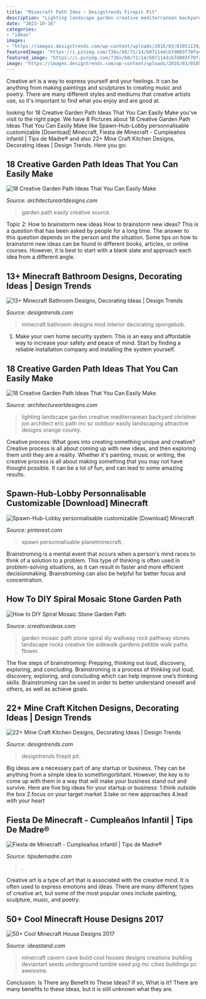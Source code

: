 ```yaml
---
title: "Minecraft Path Idea ~ Designtrends Firepit Pit"
description: "Lighting landscape garden creative mediterranean backyard christner jon architect eric path inc sc outdoor easily landscaping attractive designs orange county"
date: "2023-10-16"
categories:
- "ideas"
images:
- "https://images.designtrends.com/wp-content/uploads/2016/03/01051139/Minecraft-Mod-Bathroom-Design.jpeg"
featuredImage: "https://i.pinimg.com/736x/b0/71/14/b07114dcb7d003f70fa492f5e2784b19.jpg"
featured_image: "https://i.pinimg.com/736x/b0/71/14/b07114dcb7d003f70fa492f5e2784b19.jpg"
image: "https://images.designtrends.com/wp-content/uploads/2016/03/01051139/Minecraft-Mod-Bathroom-Design.jpeg"
---
```



Creative art is a way to express yourself and your feelings. It can be anything from making paintings and sculptures to creating music and poetry. There are many different styles and mediums that creative artists use, so it's important to find what you enjoy and are good at.

	

		
looking for 18 Creative Garden Path Ideas That You Can Easily Make you've visit to the right page. We have 8 Pictures about 18 Creative Garden Path Ideas That You Can Easily Make like Spawn-Hub-Lobby personnalisable customizable [Download] Minecraft, Fiesta de Minecraft - Cumpleaños infantil | Tips de Madre® and also 22+ Mine Craft Kitchen Designs, Decorating Ideas | Design Trends. Here you go:
		
    
## 18 Creative Garden Path Ideas That You Can Easily Make

<img loading=lazy src="https://www.architectureartdesigns.com/wp-content/uploads/2016/05/3-25.jpg" onerror="this.onerror=null;this.src='https://tse3.mm.bing.net/th?id=OIP.WtmwiaTytwS78vWLhlS9TAHaIX&amp;pid=15.1';" alt="18 Creative Garden Path Ideas That You Can Easily Make">

_Source: architectureartdesigns.com_

>garden path easily creative source. 

	

Topic 2: How to brainstorm new ideas
How to brainstorm new ideas? This is a question that has been asked by people for a long time. The answer to this question depends on the person and the situation. Some tips on how to brainstorm new ideas can be found in different books, articles, or online courses. However, it is best to start with a blank slate and approach each idea from a different angle.

    
## 13+ Minecraft Bathroom Designs, Decorating Ideas | Design Trends

<img loading=lazy src="https://images.designtrends.com/wp-content/uploads/2016/03/01051139/Minecraft-Mod-Bathroom-Design.jpeg" onerror="this.onerror=null;this.src='https://tse3.mm.bing.net/th?id=OIP.j23t7_z82pbeL4bshpZRcQHaEK&amp;pid=15.1';" alt="13+ Minecraft Bathroom Designs, Decorating Ideas | Design Trends">

_Source: designtrends.com_

>minecraft bathroom designs mod interior decorating spongebob. 

	

1. Make your own home security system. This is an easy and affordable way to increase your safety and peace of mind. Start by finding a reliable installation company and installing the system yourself.

    
## 18 Creative Garden Path Ideas That You Can Easily Make

<img loading=lazy src="https://www.architectureartdesigns.com/wp-content/uploads/2016/05/9-26.jpg" onerror="this.onerror=null;this.src='https://tse4.mm.bing.net/th?id=OIP.MFke7b42YRFNhggaQ_qh1QAAAA&amp;pid=15.1';" alt="18 Creative Garden Path Ideas That You Can Easily Make">

_Source: architectureartdesigns.com_

>lighting landscape garden creative mediterranean backyard christner jon architect eric path inc sc outdoor easily landscaping attractive designs orange county. 

	

Creative process: What goes into creating something unique and creative?
Creative process is all about coming up with new ideas, and then exploring them until they are a reality. Whether it's painting, music or writing, the creative process is all about making something that you may not have thought possible. It can be a lot of fun, and can lead to some amazing results.

    
## Spawn-Hub-Lobby Personnalisable Customizable [Download] Minecraft

<img loading=lazy src="https://i.pinimg.com/736x/b0/71/14/b07114dcb7d003f70fa492f5e2784b19.jpg" onerror="this.onerror=null;this.src='https://tse2.mm.bing.net/th?id=OIP.utk_8vKoilOVQJYoXLpUJwHaEJ&amp;pid=15.1';" alt="Spawn-Hub-Lobby personnalisable customizable [Download] Minecraft">

_Source: pinterest.com_

>spawn personnalisable planetminecraft. 

	

Brainstroming is a mental event that occurs when a person's mind races to think of a solution to a problem. This type of thinking is often used in problem-solving situations, as it can result in faster and more efficient decisionmaking. Brainstroming can also be helpful for better focus and concentration.

    
## How To DIY Spiral Mosaic Stone Garden Path

<img loading=lazy src="http://www.icreativeideas.com/wp-content/uploads/2014/07/How-to-DIY-Spiral-Mosaic-Stone-Garden-Path-5.jpg" onerror="this.onerror=null;this.src='https://tse2.mm.bing.net/th?id=OIP.23NJtN4tnqlXsGrZAth7_wHaLK&amp;pid=15.1';" alt="How to DIY Spiral Mosaic Stone Garden Path">

_Source: icreativeideas.com_

>garden mosaic path stone spiral diy walkway rock pathway stones landscape rocks creative tile sidewalk gardens pebble walk paths flower. 

	

The five steps of brainstroming: Prepping, thinking out loud, discovery, exploring, and concluding.
Brainstroming is a process of thinking out loud, discovery, exploring, and concluding which can help improve one’s thinking skills. Brainstroming can be used in order to better understand oneself and others, as well as achieve goals.

    
## 22+ Mine Craft Kitchen Designs, Decorating Ideas | Design Trends

<img loading=lazy src="https://images.designtrends.com/wp-content/uploads/2015/10/06101136/Best-Minecraft-Kitchen-Design.jpg" onerror="this.onerror=null;this.src='https://tse4.mm.bing.net/th?id=OIP.loEiFuvKmWoiSJu3Fi8CWAHaE3&amp;pid=15.1';" alt="22+ Mine Craft Kitchen Designs, Decorating Ideas | Design Trends">

_Source: designtrends.com_

>designtrends firepit pit. 

	

Big ideas are a necessary part of any startup or business. They can be anything from a simple idea to somethingorbitant. However, the key is to come up with them in a way that will make your business stand out and survive. Here are five big ideas for your startup or business: 1.think outside the box 2.focus on your target market 3.take on new approaches 4.lead with your heart 
    
## Fiesta De Minecraft - Cumpleaños Infantil | Tips De Madre®

<img loading=lazy src="https://tipsdemadre.com/wp-content/uploads/2017/06/minecraft-invitacion-fiesta.jpg" onerror="this.onerror=null;this.src='https://tse4.mm.bing.net/th?id=OIP.wA_EcUkyOs9xiLW2-Y8WXQHaSh&amp;pid=15.1';" alt="Fiesta de Minecraft - Cumpleaños infantil | Tips de Madre®">

_Source: tipsdemadre.com_

>. 

	

Creative art is a type of art that is associated with the creative mind. It is often used to express emotions and ideas. There are many different types of creative art, but some of the most popular ones include painting, sculpture, music, and poetry.

    
## 50+ Cool Minecraft House Designs 2017

<img loading=lazy src="http://ideastand.com/wp-content/uploads/2014/02/minecraft-houses/minecraft-cavern-city-49.jpg" onerror="this.onerror=null;this.src='https://tse3.mm.bing.net/th?id=OIP._Fw1OEMbmYyrqDrp1dI0mAHaEo&amp;pid=15.1';" alt="50+ Cool Minecraft House Designs 2017">

_Source: ideastand.com_

>minecraft cavern cave build cool houses designs creations building deviantart seeds underground tumble seed pig mc cities buildings pc awesome. 

	

Conclusion: Is There any Benefit to These Ideas? If so, What is it?
There are many benefits to these ideas, but it is still unknown what they are.

